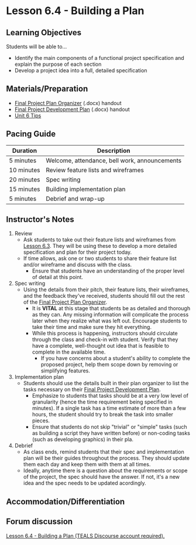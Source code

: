 # Lesson 6.4 - Building a Plan

## Learning Objectives
Students will be able to...
  * Identify the main components of a functional project specification and explain the purpose of each section
  * Develop a project idea into a full, detailed specification


## Materials/Preparation
 - [Final Project Plan Organizer] (.docx) handout
 - [Final Project Development Plan] (.docx) handout
 - [Unit 6 Tips]()


## Pacing Guide
| Duration  | Description                                   |
| --------- | --------------------------------------------- |
| 5 minutes | Welcome, attendance, bell work, announcements |
| 10 minutes | Review feature lists and wireframes |
| 20 minutes | Spec writing |
| 15 minutes | Building implementation plan|
| 5 minutes | Debrief and wrap-up|

## Instructor's Notes
1. Review
    * Ask students to take out their feature lists and wireframes from [Lesson 6.3](lesson_63.md). They will be using these to develop a more detailed specification and plan for their project today.
    * If time allows, ask one or two students to share their feature list and/or wireframe and discuss with the class.
        * Ensure that students have an understanding of the proper level of detail at this point.
2. Spec writing
    * Using the details from their pitch, their feature lists, their wireframes, and the feedback they've received, students should fill out the rest of the [Final Project Plan Organizer].
        * It is **VITAL** at this stage that students be as detailed and thorough as they can.  Any missing information will complicate the process later when they realize what was left out.  Encourage students to take their time and make sure they hit everything.
        * While this process is happening, instructors should circulate through the class and check-in with student.  Verify that they have a complete, well-thought out idea that is feasible to complete in the available time.  
            * If you have concerns about a student's ability to complete the proposed project, help them scope down by removing or simplifying features.
3. Implementation plan
    * Students should use the details built in their plan organizer to list the tasks necessary on their [Final Project Development Plan].
        * Emphasize to students that tasks should be at a very low level of granularity (hence the time requirement being specified in minutes).  If a single task has a time estimate of more than a few hours, the student should try to break the task into smaller pieces.
        * Ensure that students do not skip "trivial" or "simple" tasks (such as building a script they have written before) or non-coding tasks (such as developing graphics) in their pla.
4. Debrief
    * As class ends, remind students that their spec and implementation plan will be their guides throughout the process.  They should update them each day and keep them with them at all times.
    * Ideally, anytime there is a question about the requirements or scope of the project, the spec should have the answer.  If not, it's a new idea and the spec needs to be updated acordingly.

## Accommodation/Differentiation



## Forum discussion

<a href="http://forums.tealsk12.org/c/intro-unit-6/lesson-6-4-building-a-plan" target="_blank">
Lesson 6.4 - Building a Plan (TEALS Discourse account required).</a>

[Final Project Plan Organizer]: https://github.com/TEALSK12/introduction-to-computer-science/blob/master/Final%20Project%20Plan%20Organizer.docx?raw=true
[Final Project Development Plan]: https://github.com/TEALSK12/introduction-to-computer-science/blob/master/Final%20Project%20Development%20Plan.docx?raw=true
